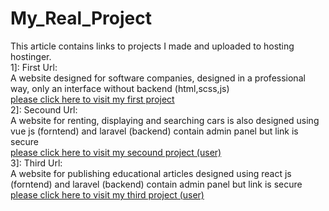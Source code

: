 # My_Real_Project
This article contains links to projects I made and uploaded to hosting hostinger.<br>
1]: First Url:<br>
A website designed for software companies, designed in a professional way, only an interface without backend (html,scss,js)<br>
[please click here to visit my first project](https://bluetechcompany.000webhostapp.com/)<br>
2]: Secound Url:<br>
A website for renting, displaying and searching cars is also designed using vue js (forntend) and laravel (backend) contain admin panel but link is secure <br>[please click here to visit my secound project (user)](http://car.srt.online/)<br>
3]: Third Url:<br>
A website for publishing educational articles designed using react js (forntend) and laravel (backend) contain admin panel but link is secure<br>
[please click here to visit my third project (user)](http://alwan.srt.online/)<br>

